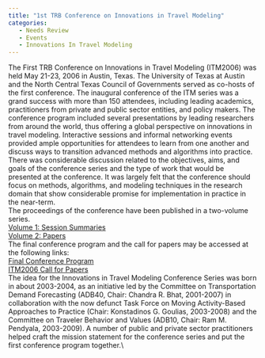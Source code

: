 ```yaml
---
title: "1st TRB Conference on Innovations in Travel Modeling"
categories:
   - Needs Review
   - Events
   - Innovations In Travel Modeling
---
```


The First TRB Conference on Innovations in Travel Modeling (ITM2006) was held May 21-23, 2006 in Austin, Texas. The University of Texas at Austin and the North Central Texas Council of Governments served as co-hosts of the first conference. The inaugural conference of the ITM series was a grand success with more than 150 attendees, including leading academics, practitioners from private and public sector entities, and policy makers. The conference program included several presentations by leading researchers from around the world, thus offering a global perspective on innovations in travel modeling. Interactive sessions and informal networking events provided ample opportunities for attendees to learn from one another and discuss ways to transition advanced methods and algorithms into practice. There was considerable discussion related to the objectives, aims, and goals of the conference series and the type of work that would be presented at the conference. It was largely felt that the conference should focus on methods, algorithms, and modeling techniques in the research domain that show considerable promise for implementation in practice in the near-term.\
The proceedings of the conference have been published in a two-volume series.\
[Volume 1: Session Summaries](http://onlinepubs.trb.org/onlinepubs/conf/CP42.pdf)\
[Volume 2: Papers](http://onlinepubs.trb.org/onlinepubs/conf/CP42v2.pdf)\
The final conference program and the call for papers may be accessed at the following links:\
[Final Conference Program](http://itm2010.weebly.com/uploads/5/0/5/4/5054275/itm2006austinprogram.pdf)\
[ITM2006 Call for Papers](http://itm2010.weebly.com/uploads/5/0/5/4/5054275/innovations_in_travel_modeling_austin_2006_call_for_papers.pdf)\
The idea for the Innovations in Travel Modeling Conference Series was born in about 2003-2004, as an initiative led by the Committee on Transportation Demand Forecasting (ADB40, Chair: Chandra R. Bhat, 2001-2007) in collaboration with the now defunct Task Force on Moving Activity-Based Approaches to Practice (Chair: Konstadinos G. Goulias, 2003-2008) and the Committee on Traveler Behavior and Values (ADB10, Chair: Ram M. Pendyala, 2003-2009). A number of public and private sector practitioners helped craft the mission statement for the conference series and put the first conference program together.\


